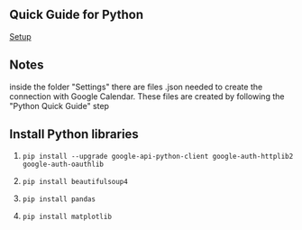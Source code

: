## Quick Guide for Python
[Setup](https://developers.google.com/calendar/api/quickstart/python?hl=it)


## Notes
inside the folder "Settings" there are files .json needed to create the connection with Google Calendar.
These files are created by following the "Python Quick Guide" step
 

## Install Python libraries
1. `pip install --upgrade google-api-python-client google-auth-httplib2 google-auth-oauthlib`
2. `pip install beautifulsoup4`

3. `pip install pandas`
4. `pip install matplotlib`